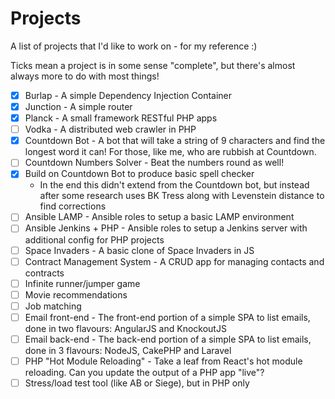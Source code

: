 # Projects

A list of projects that I'd like to work on - for my reference :)

Ticks mean a project is in some sense "complete", but there's almost always more to do with most things!

- [x] Burlap - A simple Dependency Injection Container
- [x] Junction - A simple router
- [x] Planck - A small framework RESTful PHP apps
- [ ] Vodka - A distributed web crawler in PHP
- [x] Countdown Bot - A bot that will take a string of 9 characters and find the longest word it can! For those, like me, who are rubbish at Countdown.
- [ ] Countdown Numbers Solver - Beat the numbers round as well! 
- [x] Build on Countdown Bot to produce basic spell checker
  - In the end this didn't extend from the Countdown bot, but instead after some research uses BK Tress along with Levenstein distance to find corrections
- [ ] Ansible LAMP - Ansible roles to setup a basic LAMP environment
- [ ] Ansible Jenkins + PHP - Ansible roles to setup a Jenkins server with additional config for PHP projects
- [ ] Space Invaders - A basic clone of Space Invaders in JS
- [ ] Contract Management System - A CRUD app for managing contacts and contracts
- [ ] Infinite runner/jumper game
- [ ] Movie recommendations
- [ ] Job matching
- [ ] Email front-end - The front-end portion of a simple SPA to list emails, done in two flavours: AngularJS and KnockoutJS
- [ ] Email back-end - The back-end portion of a simple SPA to list emails, done in 3 flavours: NodeJS, CakePHP and Laravel
- [ ] PHP "Hot Module Reloading" - Take a leaf from React's hot module reloading. Can you update the output of a PHP app "live"?
- [ ] Stress/load test tool (like AB or Siege), but in PHP only
